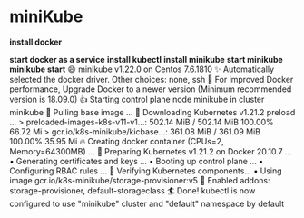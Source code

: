 # miniKube

**install docker**

**start docker as  a service**
**install kubectl**
**install minikube**
**start minikube**
**minikube start**
😄  minikube v1.22.0 on Centos 7.6.1810
✨  Automatically selected the docker driver. Other choices: none, ssh
💨  For improved Docker performance, Upgrade Docker to a newer version (Minimum recommended version is 18.09.0)
👍  Starting control plane node minikube in cluster minikube
🚜  Pulling base image ...
💾  Downloading Kubernetes v1.21.2 preload ...
    > preloaded-images-k8s-v11-v1...: 502.14 MiB / 502.14 MiB  100.00% 66.72 Mi
    > gcr.io/k8s-minikube/kicbase...: 361.08 MiB / 361.09 MiB  100.00% 35.95 Mi
🔥  Creating docker container (CPUs=2, Memory=64300MB) ...
🐳  Preparing Kubernetes v1.21.2 on Docker 20.10.7 ...
    ▪ Generating certificates and keys ...
    ▪ Booting up control plane ...
    ▪ Configuring RBAC rules ...
🔎  Verifying Kubernetes components...
    ▪ Using image gcr.io/k8s-minikube/storage-provisioner:v5
🌟  Enabled addons: storage-provisioner, default-storageclass
🏄  Done! kubectl is now configured to use "minikube" cluster and "default" namespace by default
